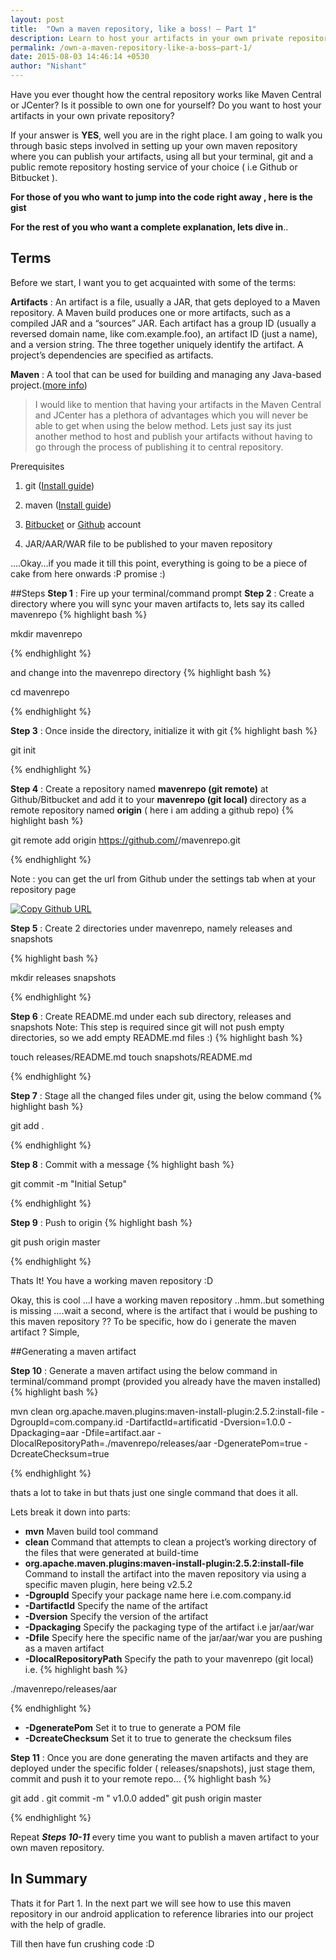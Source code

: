 ```yaml
---
layout: post
title:  "Own a maven repository, like a boss! – Part 1"
description: Learn to host your artifacts in your own private repository!
permalink: /own-a-maven-repository-like-a-boss–part-1/
date: 2015-08-03 14:46:14 +0530
author: "Nishant"
---
```


Have you ever thought how the central repository works like Maven Central or JCenter?
Is it possible to own one for yourself?
Do you want to host your artifacts in your own private repository?

If your answer is **YES**, well you are in the right place. I am going to walk you through basic steps involved in setting up your own maven repository where you can publish your artifacts, using all but your terminal, git and a public remote repository hosting service of your choice ( i.e Github or Bitbucket ).

**For those of you who want to jump into the code right away , here is the gist**

<script src="https://gist.github.com/nisrulz/efb1654eaeb8930591c6.js"></script>

**For the rest of you who want a complete explanation, lets dive in**..

## Terms

Before we start, I want you to get acquainted with some of the terms:

**Artifacts** : An artifact is a file, usually a JAR, that gets deployed to a Maven repository. A Maven build produces one or more artifacts, such as a compiled JAR and a “sources” JAR. Each artifact has a group ID (usually a reversed domain name, like com.example.foo), an artifact ID (just a name), and a version string. The three together uniquely identify the artifact. A project’s dependencies are specified as artifacts.

**Maven** : A tool that can be used for building and managing any Java-based project.([more info](https://maven.apache.org/what-is-maven.html))

> I would like to mention that having your artifacts in the Maven Central and JCenter has a plethora of advantages which you will never be able to get when using the below method.
> Lets just say its just another method to host and publish your artifacts without having to go through the process of publishing it to central repository.

Prerequisites

1. git ([Install guide](https://git-scm.com/book/en/v2/Getting-Started-Installing-Git))

2. maven ([Install guide](https://maven.apache.org/install.html))

3. [Bitbucket](https://bitbucket.org/) or [Github](https://github.com/) account

4. JAR/AAR/WAR file to be published to your maven repository

….Okay…if you made it till this point, everything is going to be a piece of cake from here onwards :P promise :)

##Steps
**Step 1** : Fire up your terminal/command prompt
**Step 2** : Create a directory where you will sync your maven artifacts to, lets say its called mavenrepo
{% highlight bash %}

mkdir mavenrepo

{% endhighlight %}

and change into the mavenrepo directory
{% highlight bash %}

cd mavenrepo

{% endhighlight %}

**Step 3** : Once inside the directory, initialize it with git
{% highlight bash %}

git init

{% endhighlight %}


**Step 4** : Create a repository named **mavenrepo (git remote)** at Github/Bitbucket and add it to your **mavenrepo (git local)** directory as a remote repository named **origin** ( here i am adding a github repo)
{% highlight bash %}

git remote add origin https://github.com/<username>/mavenrepo.git

{% endhighlight %}

Note : you can get the url from Github under the settings tab when at your repository page

[![Copy Github URL](/assets/images/posts/2015-08-03-own-a-maven-repository-like-a-boss–part-1/copygithuburl.png "Copy Github URL")](/assets/images/posts/2015-08-03-own-a-maven-repository-like-a-boss–part-1/copygithuburl.png)


**Step 5** :  Create 2 directories under mavenrepo, namely releases and snapshots

{% highlight bash %}

mkdir releases snapshots

{% endhighlight %}


**Step 6** : Create README.md under each sub directory, releases and snapshots
Note: This step is required since git will not push empty directories, so we add empty README.md files :)
{% highlight bash %}

touch releases/README.md
touch snapshots/README.md

{% endhighlight %}


**Step 7** : Stage all the changed files under git, using the below command
{% highlight bash %}

git add .

{% endhighlight %}


**Step 8** : Commit with a message
{% highlight bash %}

git commit -m "Initial Setup"

{% endhighlight %}


**Step 9** : Push to origin
{% highlight bash %}

git push origin master

{% endhighlight %}

Thats It!
You have a working maven repository :D

Okay, this is cool …I have a working maven repository ..hmm..but something is missing ….wait a second, where is the artifact that i would be pushing to this maven repository ??
To be specific, how do i generate the maven artifact ?
Simple,

##Generating a maven artifact

**Step 10** : Generate a maven artifact using the below command in terminal/command prompt (provided you already have the maven installed)
{% highlight bash %}

mvn clean org.apache.maven.plugins:maven-install-plugin:2.5.2:install-file -DgroupId=com.company.id -DartifactId=artificatid -Dversion=1.0.0 -Dpackaging=aar -Dfile=artifact.aar -DlocalRepositoryPath=./mavenrepo/releases/aar -DgeneratePom=true -DcreateChecksum=true

{% endhighlight %}

thats a lot to take in but thats just one single command that does it all.

Lets break it down into parts:

- **mvn** Maven build tool command
- **clean** Command that attempts to clean a project’s working directory of the files that were generated at build-time
- **org.apache.maven.plugins:maven-install-plugin:2.5.2:install-file** Command to install the artifact into the maven repository via using a specific maven plugin, here being v2.5.2
- **-DgroupId** Specify your package name here i.e.com.company.id
- **-DartifactId** Specify the name of the artifact
- **-Dversion** Specify the version of the artifact
- **-Dpackaging** Specify the packaging type of the artifact i.e jar/aar/war
- **-Dfile** Specify here the specific name of the jar/aar/war you are pushing as a maven artifact
- **-DlocalRepositoryPath** Specify the path to your mavenrepo (git local) i.e.
{% highlight bash %}

./mavenrepo/releases/aar

{% endhighlight %}

- **-DgeneratePom** Set it to true to generate a POM file
- **-DcreateChecksum** Set it to true to generate the checksum files

**Step 11** : Once you are done generating the maven artifacts and they are deployed under the specific folder ( releases/snapshots), just stage them, commit and push it to your remote repo…
{% highlight bash %}

git add .
git commit -m "<artifact> v1.0.0 added"
git push origin master

{% endhighlight %}

Repeat ***Steps 10-11*** every time you want to publish a maven artifact to your own maven repository.

## In Summary
Thats it for Part 1. In the next part we will see how to use this maven repository in our android application to reference libraries into our project with the help of gradle.

Till then have fun crushing code :D
